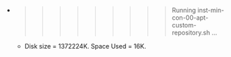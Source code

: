 * >>>>>>>>> Running inst-min-con-00-apt-custom-repository.sh ...
  * Disk size = 1372224K. Space Used = 16K.
